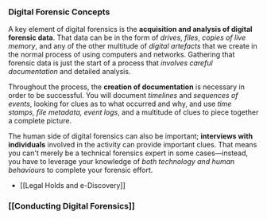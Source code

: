 
### Digital Forensic Concepts

A key element of digital forensics is the **acquisition and analysis of digital forensic data**. That data can be in the form of *drives*, *files*, *copies of live memory*, and any of the other multitude of *digital artefacts* that we create in the normal process of using computers and networks. Gathering that forensic data is just the start of a process that *involves careful documentation* and detailed analysis.

Throughout the process, the **creation of documentation** is necessary in order to be successful. You will document *timelines* and *sequences of events*, looking for clues as to what occurred and why, and use *time stamps, file metadata, event logs*, and a multitude of clues to piece together a complete picture.

The human side of digital forensics can also be important; **interviews with individuals** involved in the activity can provide important clues. That means you can't merely be a technical forensics expert in some cases—instead, you have to leverage your knowledge of *both technology and human behaviours* to complete your forensic effort.

- [[Legal Holds and e-Discovery]]

### [[Conducting Digital Forensics]]